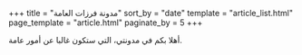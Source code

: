 +++
title = "مدونة فرزات العامة"
sort_by = "date"
template = "article_list.html"
page_template = "article.html"
paginate_by = 5
+++

أهلا بكم في مدونتي، التي ستكون غالبا عن أمور عامة.
